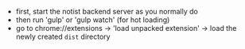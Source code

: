 * first, start the notist backend server as you normally do
* then run 'gulp' or 'gulp watch' (for hot loading)
* go to chrome://extensions -> 'load unpacked extension' -> load the newly created `dist` directory
